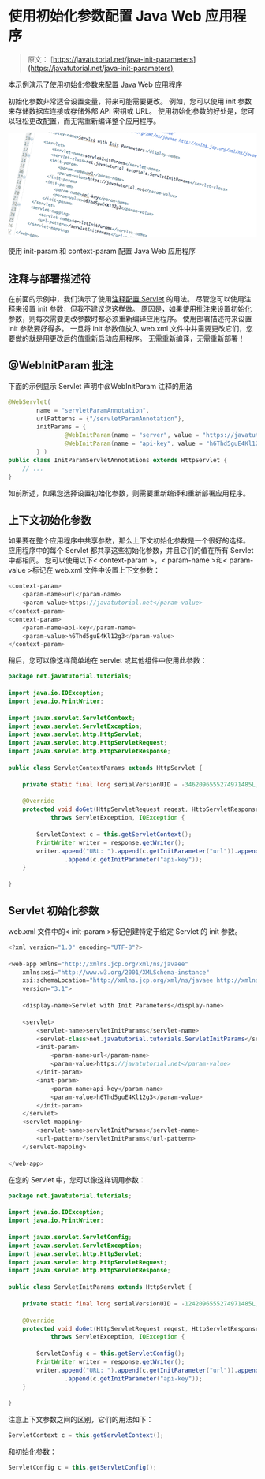 # 使用初始化参数配置 Java Web 应用程序

> 原文： [https://javatutorial.net/java-init-parameters](https://javatutorial.net/java-init-parameters)

本示例演示了使用初始化参数来配置 [Java](https://javatutorial.net/install-java-9-eclipse) Web 应用程序

初始化参数非常适合设置变量，将来可能需要更改。 例如，您可以使用 init 参数来存储数据库连接或存储外部 API 密钥或 URL。 使用初始化参数的好处是，您可以轻松更改配置，而无需重新编译整个应用程序。

![Using init-param and context-param to configure Java web apps](img/70aaf23831a7541d9dfe23aa47949776.jpg)

使用 init-param 和 context-param 配置 Java Web 应用程序

## 注释与部署描述符

在前面的示例中，我们演示了使用[注释配置 Servlet](https://javatutorial.net/servlet-annotation-example) 的用法。 尽管您可以使用注释来设置 init 参数，但我不建议您这样做。 原因是，如果使用批注来设置初始化参数，则每次需要更改参数时都必须重新编译应用程序。 使用部署描述符来设置 init 参数要好得多。 一旦将 init 参数值放入 web.xml 文件中并需要更改它们，您要做的就是用更改后的值重新启动应用程序。 无需重新编译，无需重新部署！

## @WebInitParam 批注

下面的示例显示 Servlet 声明中@WebInitParam 注释的用法

```java
@WebServlet(
		name = "servletParamAnnotation", 
		urlPatterns = {"/servletParamAnnotation"}, 
		initParams = {
				@WebInitParam(name = "server", value = "https://javatutorial.net"), 
				@WebInitParam(name = "api-key", value = "h6Thd5guE4Kl12g3")
		} )
public class InitParamServletAnnotations extends HttpServlet {
	// ...
}
```

如前所述，如果您选择设置初始化参数，则需要重新编译和重新部署应用程序。

## 上下文初始化参数

如果要在整个应用程序中共享参数，那么上下文初始化参数是一个很好的选择。 应用程序中的每个 Servlet 都共享这些初始化参数，并且它们的值在所有 Servlet 中都相同。 您可以使用以下&lt; context-param &gt;，&lt; param-name &gt;和&lt; param-value &gt;标记在 web.xml 文件中设置上下文参数：

```java
<context-param>
	<param-name>url</param-name>
	<param-value>https://javatutorial.net</param-value>
</context-param>
<context-param>
	<param-name>api-key</param-name>
	<param-value>h6Thd5guE4Kl12g3</param-value>
</context-param>
```

稍后，您可以像这样简单地在 servlet 或其他组件中使用此参数：

```java
package net.javatutorial.tutorials;

import java.io.IOException;
import java.io.PrintWriter;

import javax.servlet.ServletContext;
import javax.servlet.ServletException;
import javax.servlet.http.HttpServlet;
import javax.servlet.http.HttpServletRequest;
import javax.servlet.http.HttpServletResponse;

public class ServletContextParams extends HttpServlet {

	private static final long serialVersionUID = -3462096555274971485L;

	@Override
	protected void doGet(HttpServletRequest reqest, HttpServletResponse response) 
			throws ServletException, IOException {

		ServletContext c = this.getServletContext();
		PrintWriter writer = response.getWriter();
		writer.append("URL: ").append(c.getInitParameter("url")).append(", API KEY: ")
				.append(c.getInitParameter("api-key"));
	}

}

```

## Servlet 初始化参数

web.xml 文件中的&lt; init-param &gt;标记创建特定于给定 Servlet 的 init 参数。

```java
<?xml version="1.0" encoding="UTF-8"?>

<web-app xmlns="http://xmlns.jcp.org/xml/ns/javaee" 
	xmlns:xsi="http://www.w3.org/2001/XMLSchema-instance"
	xsi:schemaLocation="http://xmlns.jcp.org/xml/ns/javaee http://xmlns.jcp.org/xml/ns/javaee/web-app_3_1.xsd"
	version="3.1">

	<display-name>Servlet with Init Parameters</display-name>

	<servlet>
		<servlet-name>servletInitParams</servlet-name>
		<servlet-class>net.javatutorial.tutorials.ServletInitParams</servlet-class>
		<init-param>
			<param-name>url</param-name>
			<param-value>https://javatutorial.net</param-value>
		</init-param>
		<init-param>
			<param-name>api-key</param-name>
			<param-value>h6Thd5guE4Kl12g3</param-value>
		</init-param>
	</servlet>
	<servlet-mapping>
		<servlet-name>servletInitParams</servlet-name>
		<url-pattern>/servletInitParams</url-pattern>
	</servlet-mapping>

</web-app>
```

在您的 Servlet 中，您可以像这样调用参数：

```java
package net.javatutorial.tutorials;

import java.io.IOException;
import java.io.PrintWriter;

import javax.servlet.ServletConfig;
import javax.servlet.ServletException;
import javax.servlet.http.HttpServlet;
import javax.servlet.http.HttpServletRequest;
import javax.servlet.http.HttpServletResponse;

public class ServletInitParams extends HttpServlet {

	private static final long serialVersionUID = -1242096555274971485L;

	@Override
	protected void doGet(HttpServletRequest reqest, HttpServletResponse response) 
			throws ServletException, IOException {

		ServletConfig c = this.getServletConfig();
		PrintWriter writer = response.getWriter();
		writer.append("URL: ").append(c.getInitParameter("url")).append(", API KEY: ")
				.append(c.getInitParameter("api-key"));
	}

}

```

注意上下文参数之间的区别，它们的用法如下：

```java
ServletContext c = this.getServletContext();
```

和初始化参数：

```java
ServletConfig c = this.getServletConfig();
```